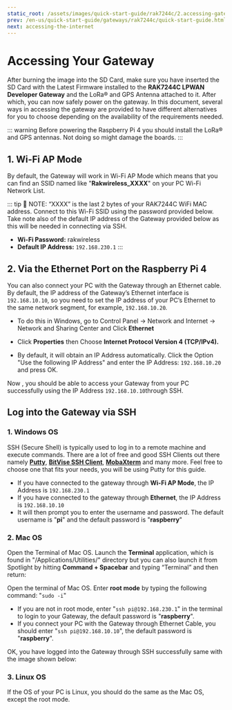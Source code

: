 ```yaml
---
static_root: /assets/images/quick-start-guide/rak7244c/2.accessing-gateway
prev: /en-us/quick-start-guide/gateways/rak7244c/quick-start-guide.html#quick-start-guide
next: accessing-the-internet
---
```


# Accessing Your Gateway

After burning the image into the SD Card, make sure you have inserted the SD Card with the Latest Firmware installed to the **RAK7244C LPWAN** **Developer Gateway** and the LoRa® and GPS Antenna attached to it. After which, you can now safely power on the gateway. In this document, several ways in accessing the gateway are provided to have different alternatives for you to choose depending on the availability of the requirements needed.

::: warning
Before powering the Raspberry Pi 4 you should install the LoRa® and GPS antennas. Not doing so might damage the boards.
:::

## 1. Wi-Fi AP Mode

By default, the Gateway will work in Wi-Fi AP Mode which means that you can find an SSID named like "**Rakwireless_XXXX**" on your PC Wi-Fi Network List.

<rk-img
  :src="`${$frontmatter.static_root}/1.lz4jkwc4hc5bulz0tial.png`"
  width="100%"
  figure-number="1"
  caption="RAKWireless Access Point"
/>

::: tip 📝 NOTE:
“XXXX” is the last 2 bytes of your RAK7244C WiFi MAC address. Connect to this Wi-Fi SSID using the password provided below. Take note also of the default IP address of the Gateway provided below as this will be needed in connecting via SSH.

- **Wi-Fi Password:** rakwireless
- **Default IP Address:** `192.168.230.1`
  :::

## 2. Via the Ethernet Port on the Raspberry Pi 4

You can also connect your PC with the Gateway through an Ethernet cable. By default, the IP address of the Gateway’s Ethernet interface is `192.168.10.10`, so you need to set the IP address of your PC’s Ethernet to the same network segment, for example, `192.168.10.20`_._

- To do this in Windows, go to Control Panel -> Network and Internet -> Network and Sharing Center and Click **Ethernet**

<rk-img
  :src="`${$frontmatter.static_root}/2.em5xb92hmbrbk6l0k8ta.png`"
  width="100%"
  figure-number="2"
  caption="Network and Sharing Center"
/>

- Click **Properties** then Choose **Internet Protocol Version 4 (TCP/IPv4).**

<rk-img
  :src="`${$frontmatter.static_root}/3.q1fuiang2vcayglvgirm.png`"
  width="100%"
  figure-number="3"
  caption="Ethernet Properties"
/>

- By default, it will obtain an IP Address automatically. Click the Option "Use the following IP Address" and enter the IP Address: `192.168.10.20` and press OK.

<rk-img
  :src="`${$frontmatter.static_root}/4.qdbxt5z0vcc0xuv6kjie.png`"
  width="100%"
  figure-number="4"
  caption="TCP/IPv4 Properties"
/>

Now , you should be able to access your Gateway from your PC successfully using the IP Address `192.168.10.10`through SSH.

## Log into the Gateway via SSH

### 1. Windows OS

SSH (Secure Shell) is typically used to log in to a remote machine and execute commands. There are a lot of free and good SSH Clients out there namely [**Putty**](https://www.chiark.greenend.org.uk/~sgtatham/putty/latest.html), [**BitVise SSH Client**](https://www.bitvise.com/ssh-client-download), [**MobaXterm**](https://mobaxterm.mobatek.net/) and many more. Feel free to choose one that fits your needs, you will be using Putty for this guide.

<rk-img
  :src="`${$frontmatter.static_root}/5.o9zqtf7g3e8ortdutvtd.png`"
  width="70%"
  figure-number="5"
  caption="Putty Software for SSH in Windows"
/>

- If you have connected to the gateway through **Wi-Fi AP Mode**, the IP Address is `192.168.230.1`
- If you have connected to the gateway through **Ethernet**, the IP Address is `192.168.10.10`
- It will then prompt you to enter the username and password. The default username is "**pi**" and the default password is "**raspberry**"

<rk-img
  :src="`${$frontmatter.static_root}/6.wzhirj41gxy8gnjgm0xy.png`"
  width="100%"
  figure-number="6"
  caption="Command line after log in"
/>

### 2. Mac OS

Open the Terminal of Mac OS. Launch the **Terminal** application, which is found in "/Applications/Utilities/" directory but you can also launch it from Spotlight by hitting **Command + Spacebar** and typing “Terminal” and then return:

<rk-img
  :src="`${$frontmatter.static_root}/7.ml30pbgwlefwpd72liak.png`"
  width="100%"
  figure-number="7"
  caption="Opening Terminal in Mac OS"
/>

Open the terminal of Mac OS. Enter **root mode** by typing the following command: "`sudo -i`"

<rk-img
  :src="`${$frontmatter.static_root}/8.nwmfjgjta9pulz2ztcns.jpg`"
  width="100%"
  figure-number="8"
  caption="SSH in Mac OS"
/>

- If you are not in root mode, enter "`ssh pi@192.168.230.1`" in the terminal to login to your Gateway, the default password is "**raspberry**".
- If you connect your PC with the Gateway through Ethernet Cable, you should enter "`ssh pi@192.168.10.10`", the default password is "**raspberry**".

OK, you have logged into the Gateway through SSH successfully same with the image shown below:

<rk-img
  :src="`${$frontmatter.static_root}/9.ke0ouxpmixgalqyu5cgk.jpg`"
  width="100%"
  figure-number="9"
  caption="Log-in Successful Notification"
/>

### 3. Linux OS

If the OS of your PC is Linux, you should do the same as the Mac OS, except the root mode.
